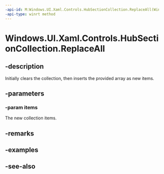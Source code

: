 ```yaml
---
-api-id: M:Windows.UI.Xaml.Controls.HubSectionCollection.ReplaceAll(Windows.UI.Xaml.Controls.HubSection[])
-api-type: winrt method
---
```


<!-- Method syntax
public void ReplaceAll(Windows.UI.Xaml.Controls.HubSection[] items)
-->

# Windows.UI.Xaml.Controls.HubSectionCollection.ReplaceAll

## -description
Initially clears the collection, then inserts the provided array as new items.



## -parameters
### -param items
The new collection items.

## -remarks

## -examples

## -see-also
